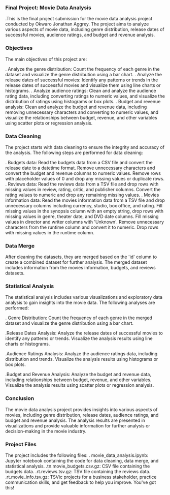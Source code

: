 ### Final Project: Movie Data Analysis


.This is the final project submission for the movie data analysis project conducted by Okwaro Jonathan Aggrey. The project aims to analyze various aspects of movie data, including genre distribution, release dates of successful movies, audience ratings, and budget and revenue analysis.

### Objectives
The main objectives of this project are:

. Analyze the genre distribution: Count the frequency of each genre in the dataset and visualize the genre distribution using a bar chart.
. Analyze the release dates of successful movies: Identify any patterns or trends in the release dates of successful movies and visualize them using line charts or histograms.
. Analyze audience ratings: Clean and analyze the audience rating data, including converting ratings to numeric values, and visualize the distribution of ratings using histograms or box plots.
. Budget and revenue analysis: Clean and analyze the budget and revenue data, including removing unnecessary characters and converting to numeric values, and visualize the relationships between budget, revenue, and other variables using scatter plots or regression analysis.

### Data Cleaning
The project starts with data cleaning to ensure the integrity and accuracy of the analysis. The following steps are performed for data cleaning:

. Budgets data: Read the budgets data from a CSV file and convert the release date to a datetime format. Remove unnecessary characters and convert the budget and revenue columns to numeric values. Remove rows with placeholder values of 0 and drop any missing values or duplicate rows.
. Reviews data: Read the reviews data from a TSV file and drop rows with missing values in review, rating, critic, and publisher columns.   Convert the rating values to numeric and drop any remaining missing values.
. Movies information data: Read the movies information data from a TSV file and drop unnecessary columns including currency, studio, box office, and rating. Fill missing values in the synopsis column with an empty string, drop rows with missing values in genre, theater date, and DVD date columns. Fill missing values in director and writer columns with 'Unknown'. Remove unnecessary characters from the runtime column and convert it to numeric. Drop rows with missing values in the runtime column.

### Data Merge
After cleaning the datasets, they are merged based on the 'id' column to create a combined dataset for further analysis. The merged dataset includes information from the movies information, budgets, and reviews datasets.

### Statistical Analysis
The statistical analysis includes various visualizations and exploratory data analysis to gain insights into the movie data. The following analyses are performed:

. Genre Distribution: Count the frequency of each genre in the merged dataset and visualize the genre distribution using a bar chart.
   
.Release Dates Analysis: Analyze the release dates of successful movies to identify any patterns or trends. Visualize the analysis results using line charts or histograms.
  
.Audience Ratings Analysis: Analyze the audience ratings data, including distribution and trends. Visualize the analysis results using histograms or box plots.

.Budget and Revenue Analysis: Analyze the budget and revenue data, including relationships between budget, revenue, and other variables. Visualize the analysis results using scatter plots or regression analysis.

### Conclusion
The movie data analysis project provides insights into various aspects of movies, including genre distribution, release dates, audience ratings, and budget and revenue analysis. The analysis results are presented in visualizations and provide valuable information for further analysis or decision-making in the movie industry.



### Project Files
The project includes the following files:
. movie_data_analysis.ipynb: Jupyter notebook containing the code for data cleaning, data merge, and statistical analysis.
.tn.movie_budgets.csv.gz: CSV file containing the budgets data.
.rt.reviews.tsv.gz: TSV file containing the reviews data.
.rt.movie_info.tsv.gz: TSVic projects for a business stakeholder, practice communication skills, and get feedback to help you improve. You've got this!
